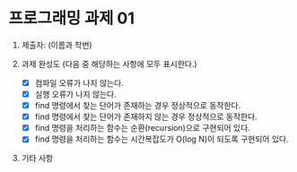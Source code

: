 # 프로그래밍 과제 01

1. 제출자:   (이름과 학번)

2. 과제 완성도 (다음 중 해당하는 사항에 모두 표시한다.)

	- [x] 컴파일 오류가 나지 않는다.
	- [x] 실행 오류가 나지 않는다.
	- [x] find 명령에서 찾는 단어가 존재하는 경우 정상적으로 동작한다.
	- [x] find 명령에서 찾는 단어가 존재하지 않는 경우 정상적으로 동작한다.
	- [x] find 명령을 처리하는 함수는 순환(recursion)으로 구현되어 있다.
	- [x] find 명령을 처리하는 함수는 시간복잡도가 O(log N)이 되도록 구현되어 있다.
	
3. 기타 사항 


